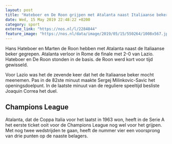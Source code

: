 ```yaml
---
layout: post
title: "Hateboer en De Roon grijpen met Atalanta naast Italiaanse beker"
date: Wed, 15 May 2019 22:48:22 +0200
category: sport
externe_link: "https://nos.nl/l/2284844"
feature_image: "https://nos.nl/data/image/2019/05/15/550264/1008x567.jpg"
---
```


<p>Hans Hateboer en Marten de Roon hebben met Atalanta naast de Italiaanse beker gegrepen. Atalanta verloor in Rome de finale met 2-0 van Lazio. Hateboer en De Roon stonden in de basis. de Roon werd kort voor tijd gewisseld. </p>
<p>Voor Lazio was het de zevende keer dat het de Italiaanse beker mocht meenemen. Pas in de 82ste minuut maakte Sergej Milinkovic-Savic het openingsdoelpunt. In de laatste minuut van de reguliere speeltijd besliste Joaquin Correa het duel.</p>
<h2>Champions League</h2>
<p>Atalanta, dat de Coppa Italia voor het laatst in 1963 won, heeft in de Serie A het eerste ticket ooit voor de Champions League nog wel voor het grijpen. Met nog twee wedstrijden te gaan, heeft de nummer vier een voorsprong van drie punten op de naaste belagers.</p>
